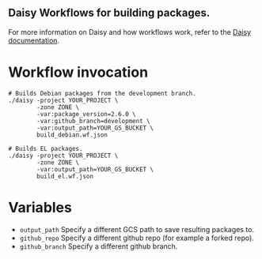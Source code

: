## Daisy Workflows for building packages.

For more information on Daisy and how workflows work, refer to the
[Daisy documentation](https://github.com/GoogleCloudPlatform/compute-image-tools/tree/master/daisy).

# Workflow invocation

```shell
# Builds Debian packages from the development branch.
./daisy -project YOUR_PROJECT \
        -zone ZONE \
        -var:package_version=2.6.0 \
        -var:github_branch=development \
        -var:output_path=YOUR_GS_BUCKET \
        build_debian.wf.json

# Builds EL packages.
./daisy -project YOUR_PROJECT \
        -zone ZONE \
        -var:output_path=YOUR_GS_BUCKET \
        build_el.wf.json

```

# Variables

* `output_path` Specify a different GCS path to save resulting packages to.
* `github_repo` Specify a different github repo (for example a forked repo).
* `github_branch` Specify a different github branch.
